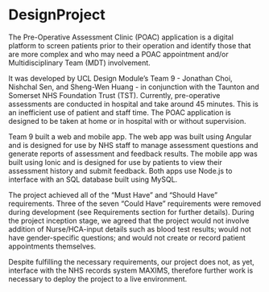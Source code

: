 # DesignProject
The ​Pre-Operative Assessment Clinic (​POAC​) application is a digital platform to screen patients prior to their operation and identify those that are more complex and who may need a ​POAC ​appointment and/or Multidisciplinary Team (MDT) involvement.


It was developed by UCL Design Module’s Team 9 - Jonathan Choi, Nishchal Sen, and Sheng-Wen Huang - in conjunction with the Taunton and Somerset NHS Foundation Trust (TST). Currently, pre-operative assessments are conducted in hospital and take around 45 minutes. This is an inefficient use of patient and staff time. The ​POAC ​application is designed to be taken at home or in hospital with or without supervision.


Team 9 built a web and mobile app. The web app was built using Angular and is designed for use by NHS staff to manage assessment questions and generate reports of assessment and feedback results. The mobile app was built using Ionic and is designed for use by patients to view their assessment history and submit feedback. Both apps use Node.js to interface with an SQL database built using MySQL.


The project achieved all of the “Must Have” and “Should Have” requirements. Three of the seven “Could Have” requirements were removed during development (see ​Requirements ​section for further details). During the project inception stage, we agreed that the project would not involve addition of Nurse/HCA-input details such as blood test results; would not have gender-specific questions; and would not create or record patient appointments themselves.


Despite fulfilling the necessary requirements, our project does not, as yet, interface with the NHS records system MAXIMS, therefore further work is necessary to deploy the project to a live environment.
